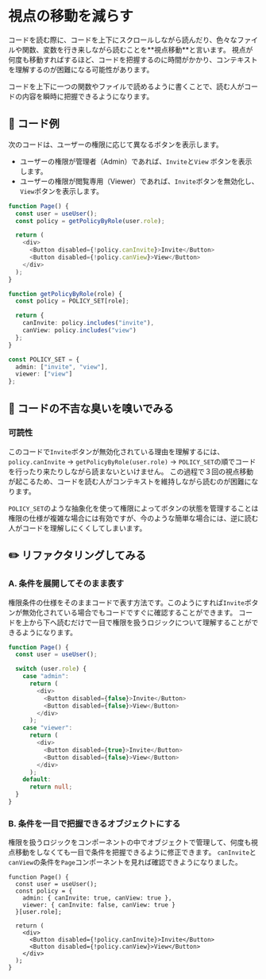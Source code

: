# 視点の移動を減らす

<div style="margin-top: 16px">
<Badge type="info" text="可読性" />
</div>
コードを読む際に、コードを上下にスクロールしながら読んだり、色々なファイルや関数、変数を行き来しながら読むことを**視点移動**と言います。
視点が何度も移動すればするほど、コードを把握するのに時間がかかり、コンテキストを理解するのが困難になる可能性があります。

コードを上下に一つの関数やファイルで読めるように書くことで、読む人がコードの内容を瞬時に把握できるようになります。

## 📝 コード例

次のコードは、ユーザーの権限に応じて異なるボタンを表示します。

- ユーザーの権限が管理者（Admin）であれば、`Invite`と`View` ボタンを表示します。
- ユーザーの権限が閲覧専用（Viewer）であれば、`Invite`ボタンを無効化し、`View`ボタンを表示します。

```typescript
function Page() {
  const user = useUser();
  const policy = getPolicyByRole(user.role);

  return (
    <div>
      <Button disabled={!policy.canInvite}>Invite</Button>
      <Button disabled={!policy.canView}>View</Button>
    </div>
  );
}

function getPolicyByRole(role) {
  const policy = POLICY_SET[role];

  return {
    canInvite: policy.includes("invite"),
    canView: policy.includes("view")
  };
}

const POLICY_SET = {
  admin: ["invite", "view"],
  viewer: ["view"]
};
```

## 👃 コードの不吉な臭いを嗅いでみる

### 可読性

このコードで`Invite`ボタンが無効化されている理由を理解するには、`policy.canInvite` → `getPolicyByRole(user.role)` → `POLICY_SET`の順でコードを行ったり来たりしながら読まないといけません。
この過程で３回の視点移動が起こるため、コードを読む人がコンテキストを維持しながら読むのが困難になります。

`POLICY_SET`のような抽象化を使って権限によってボタンの状態を管理することは権限の仕様が複雑な場合には有効ですが、今のような簡単な場合には、逆に読む人がコードを理解しにくくしてしまいます。

## ✏️ リファクタリングしてみる

### A. 条件を展開してそのまま表す

権限条件の仕様をそのままコードで表す方法です。このようにすれば`Invite`ボタンが無効化されている場合でもコードですぐに確認することができます。
コードを上から下へ読むだけで一目で権限を扱うロジックについて理解することができるようになります。

```typescript
function Page() {
  const user = useUser();

  switch (user.role) {
    case "admin":
      return (
        <div>
          <Button disabled={false}>Invite</Button>
          <Button disabled={false}>View</Button>
        </div>
      );
    case "viewer":
      return (
        <div>
          <Button disabled={true}>Invite</Button>
          <Button disabled={false}>View</Button>
        </div>
      );
    default:
      return null;
  }
}
```

### B. 条件を一目で把握できるオブジェクトにする

権限を扱うロジックをコンポーネントの中でオブジェクトで管理して、何度も視点移動をしなくても一目で条件を把握できるように修正できます。
`canInvite`と`canView`の条件を`Page`コンポーネントを見れば確認できようになりました。

```tsx
function Page() {
  const user = useUser();
  const policy = {
    admin: { canInvite: true, canView: true },
    viewer: { canInvite: false, canView: true }
  }[user.role];

  return (
    <div>
      <Button disabled={!policy.canInvite}>Invite</Button>
      <Button disabled={!policy.canView}>View</Button>
    </div>
  );
}
```
